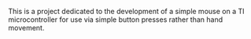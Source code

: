This is a project dedicated to the development of a simple mouse on a TI microcontroller for use via simple button presses rather than hand movement. 
